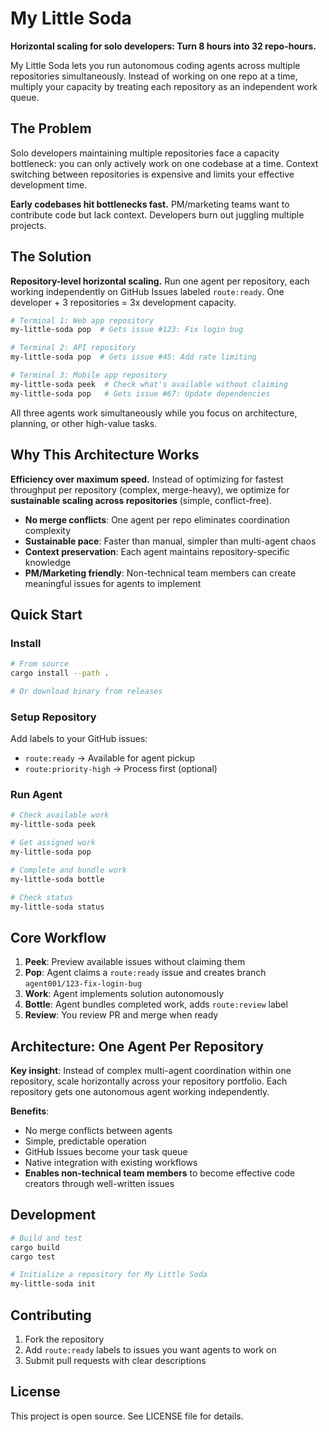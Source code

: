 # My Little Soda

**Horizontal scaling for solo developers: Turn 8 hours into 32 repo-hours.**

My Little Soda lets you run autonomous coding agents across multiple repositories simultaneously. Instead of working on one repo at a time, multiply your capacity by treating each repository as an independent work queue.

## The Problem

Solo developers maintaining multiple repositories face a capacity bottleneck: you can only actively work on one codebase at a time. Context switching between repositories is expensive and limits your effective development time.

**Early codebases hit bottlenecks fast.** PM/marketing teams want to contribute code but lack context. Developers burn out juggling multiple projects.

## The Solution

**Repository-level horizontal scaling.** Run one agent per repository, each working independently on GitHub Issues labeled `route:ready`. One developer + 3 repositories = 3x development capacity.

```bash
# Terminal 1: Web app repository  
my-little-soda pop  # Gets issue #123: Fix login bug

# Terminal 2: API repository
my-little-soda pop  # Gets issue #45: Add rate limiting  

# Terminal 3: Mobile app repository
my-little-soda peek  # Check what's available without claiming
my-little-soda pop   # Gets issue #67: Update dependencies
```

All three agents work simultaneously while you focus on architecture, planning, or other high-value tasks.

## Why This Architecture Works

**Efficiency over maximum speed.** Instead of optimizing for fastest throughput per repository (complex, merge-heavy), we optimize for **sustainable scaling across repositories** (simple, conflict-free).

- **No merge conflicts**: One agent per repo eliminates coordination complexity
- **Sustainable pace**: Faster than manual, simpler than multi-agent chaos  
- **Context preservation**: Each agent maintains repository-specific knowledge
- **PM/Marketing friendly**: Non-technical team members can create meaningful issues for agents to implement

## Quick Start

### Install
```bash
# From source
cargo install --path .

# Or download binary from releases
```

### Setup Repository
Add labels to your GitHub issues:
- `route:ready` → Available for agent pickup
- `route:priority-high` → Process first (optional)

### Run Agent
```bash
# Check available work
my-little-soda peek

# Get assigned work
my-little-soda pop

# Complete and bundle work  
my-little-soda bottle

# Check status
my-little-soda status
```

## Core Workflow

1. **Peek**: Preview available issues without claiming them
2. **Pop**: Agent claims a `route:ready` issue and creates branch `agent001/123-fix-login-bug`
3. **Work**: Agent implements solution autonomously
4. **Bottle**: Agent bundles completed work, adds `route:review` label
5. **Review**: You review PR and merge when ready

## Architecture: One Agent Per Repository

**Key insight**: Instead of complex multi-agent coordination within one repository, scale horizontally across your repository portfolio. Each repository gets one autonomous agent working independently.

**Benefits**:
- No merge conflicts between agents
- Simple, predictable operation  
- GitHub Issues become your task queue
- Native integration with existing workflows
- **Enables non-technical team members** to become effective code creators through well-written issues

## Development

```bash
# Build and test
cargo build
cargo test

# Initialize a repository for My Little Soda
my-little-soda init
```

## Contributing

1. Fork the repository
2. Add `route:ready` labels to issues you want agents to work on
3. Submit pull requests with clear descriptions

## License

This project is open source. See LICENSE file for details.